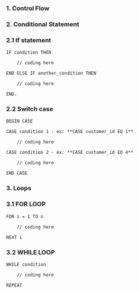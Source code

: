 ### 1. Control Flow

### 2. Conditional Statement

### 2.1 If statement

    IF condition THEN

        // coding here

    END ELSE IF another_condition THEN

        // coding here

    END.

### 2.2 Switch case

    BEGIN CASE

    CASE condition 1 - ex: **CASE customer_id EQ 1**

        // coding here

    CASE condition 2 - ex: **CASE customer_id EQ 4** 

        // coding here

    END CASE

### 3. Loops

### 3.1 FOR LOOP

    FOR i = 1 TO n

        // coding here

    NEXT i

### 3.2 WHILE LOOP

    WHILE condition

        // coding here

    REPEAT